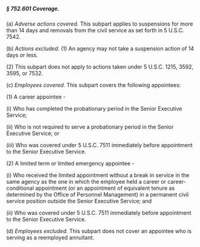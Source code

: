 ##### § 752.601 Coverage. #####

(a) *Adverse actions covered.* This subpart applies to suspensions for more than 14 days and removals from the civil service as set forth in 5 U.S.C. 7542.

(b) *Actions excluded.* (1) An agency may not take a suspension action of 14 days or less.

(2) This subpart does not apply to actions taken under 5 U.S.C. 1215, 3592, 3595, or 7532.

(c) *Employees covered.* This subpart covers the following appointees:

(1) A career appointee -

(i) Who has completed the probationary period in the Senior Executive Service;

(ii) Who is not required to serve a probationary period in the Senior Executive Service; or

(iii) Who was covered under 5 U.S.C. 7511 immediately before appointment to the Senior Executive Service.

(2) A limited term or limited emergency appointee -

(i) Who received the limited appointment without a break in service in the same agency as the one in which the employee held a career or career-conditional appointment (or an appointment of equivalent tenure as determined by the Office of Personnel Management) in a permanent civil service position outside the Senior Executive Service; and

(ii) Who was covered under 5 U.S.C. 7511 immediately before appointment to the Senior Executive Service.

(d) *Employees excluded.* This subpart does not cover an appointee who is serving as a reemployed annuitant.